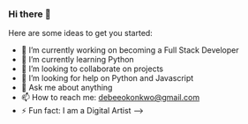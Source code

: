 ### Hi there 👋

Here are some ideas to get you started:

- 🔭 I’m currently working on becoming a Full Stack Developer
- 🌱 I’m currently learning Python
- 👯 I’m looking to collaborate on projects
- 🤔 I’m looking for help on Python and Javascript
- 💬 Ask me about anything
- 📫 How to reach me: debeeokonkwo@gmail.com
- ⚡ Fun fact: I am a Digital Artist
-->
